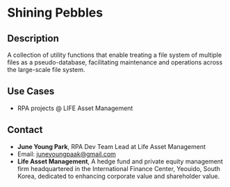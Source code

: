 # Shining Pebbles

## Description

A collection of utility functions that enable treating a file system of multiple files as a pseudo-database, facilitating maintenance and operations across the large-scale file system.

## Use Cases

- RPA projects @ LIFE Asset Management

## Contact

- **June Young Park**, RPA Dev Team Lead at Life Asset Management
- Email: [juneyoungpaak@gmail.com](mailto:juneyoungpaak@gmail.com)
- **Life Asset Management**, A hedge fund and private equity management firm headquartered in the International Finance Center, Yeouido, South Korea, dedicated to enhancing corporate value and shareholder value.
